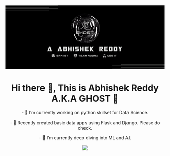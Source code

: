 <!-- <div style="background-color: black;" align = "center"> -->
<div align='center'>
    <!-- <img src="images\bars_top.png"> -->
    <!-- <img src="images\ezgif.com-gif-maker (1).gif" style="border-radius: 50%;align: center; heigh: 200px; width: 200px;"> -->
    <!-- <img src="images\name.png">
    <img src="images\bars_bottom.png"> -->
    <img src = 'images\ezgif.com-gif-maker (1).gif'>
</div>

<h1 align="center"> Hi there 👋, This is Abhishek Reddy A.K.A GHOST 👻</h1>

<p align="center">
- 🔭 I’m currently working on python skillset for Data Science.
</p>
<p align="center">
- 😬 Recently created basic data apps using Flask and Django. Please do check.
</p>
<p align="center">
- 🌱 I’m currently deep diving into ML and AI.
</p>

<p align="center"> <img align="center" src = "https://github-readme-stats.vercel.app/api?username=AAbhishekReddy&show_icons=true&theme=algolia"> </p>
